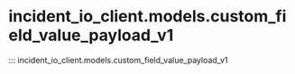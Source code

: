 # incident_io_client.models.custom_field_value_payload_v1

::: incident_io_client.models.custom_field_value_payload_v1